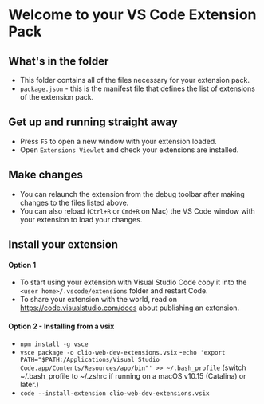 # Welcome to your VS Code Extension Pack

## What's in the folder

* This folder contains all of the files necessary for your extension pack.
* `package.json` - this is the manifest file that defines the list of extensions of the extension pack.

## Get up and running straight away

* Press `F5` to open a new window with your extension loaded.
* Open `Extensions Viewlet` and check your extensions are installed.

## Make changes

* You can relaunch the extension from the debug toolbar after making changes to the files listed above.
* You can also reload (`Ctrl+R` or `Cmd+R` on Mac) the VS Code window with your extension to load your changes.

## Install your extension

#### Option 1
* To start using your extension with Visual Studio Code copy it into the `<user home>/.vscode/extensions` folder and restart Code.
* To share your extension with the world, read on https://code.visualstudio.com/docs about publishing an extension.
#### Option 2 - Installing from a vsix
- `npm install -g vsce`
- `vsce package -o clio-web-dev-extensions.vsix`
-`echo 'export PATH="$PATH:/Applications/Visual Studio Code.app/Contents/Resources/app/bin"' >> ~/.bash_profile`
 (switch ~/.bash_profile to ~/.zshrc if running on a macOS v10.15 (Catalina) or later.)
- `code --install-extension clio-web-dev-extensions.vsix`